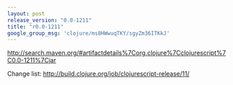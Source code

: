 ```yaml
---
layout: post
release_version: "0.0-1211"
title: "r0.0-1211"
google_group_msg: 'clojure/ms8HWwuqTKY/sgyZm36ITKkJ'
---
```


http://search.maven.org/#artifactdetails%7Corg.clojure%7Cclojurescript%7C0.0-1211%7Cjar

Change list: http://build.clojure.org/job/clojurescript-release/11/
